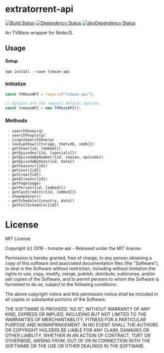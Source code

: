 # extratorrent-api

[![Build Status](https://travis-ci.org/ChrisAlderson/tvmaze-api.svg?branch=master)]()
[![Dependency Status](https://david-dm.org/ChrisAlderson/tvmaze-api.svg)](https://david-dm.org/ChrisAlderson/tvmaze-api)
[![devDependency Status](https://david-dm.org/ChrisAlderson/tvmaze-api/dev-status.svg)](https://david-dm.org/ChrisAlderson/tvmaze-api#info=devDependencies)

An TVMaze wrapper for NodeJS.

## Usage

#### Setup
```
npm install --save tvmaze-api
```

### Initialize
```js
const TVMazeAPI = require("tvmaze-api");

// Options are the request default options.
const tvmazeAPI = new TVMazeAPI();
```

### Methods

```
 - searchShows(q)
 - searchPeople(q)
 - singleSearchShow(q)
 - lookupShow({[tvrage, thetvdb, imdb]})
 - getShow({id, [embed]})
 - getEpisodes({id, [specials]})
 - getEpisodeByNumber({id, season, episode})
 - getEpisodeByDate({id, date})
 - getSeasons({id})
 - getCast({id})
 - getCrew({id})
 - getAliases({id})
 - getPage(page)
 - getPerson({id, [embed]})
 - getCastCredits({id, [embed]})
 - showUpdates()
 - getSchedule({country, date})
 - getFullSchedule({id})
```

# License

MIT License

Copyright (c) 2016 - tvmaze-api - Released under the MIT license.

Permission is hereby granted, free of charge, to any person obtaining a copy
of this software and associated documentation files (the "Software"), to deal
in the Software without restriction, including without limitation the rights
to use, copy, modify, merge, publish, distribute, sublicense, and/or sell
copies of the Software, and to permit persons to whom the Software is
furnished to do so, subject to the following conditions:

The above copyright notice and this permission notice shall be included in all
copies or substantial portions of the Software.

THE SOFTWARE IS PROVIDED "AS IS", WITHOUT WARRANTY OF ANY KIND, EXPRESS OR
IMPLIED, INCLUDING BUT NOT LIMITED TO THE WARRANTIES OF MERCHANTABILITY,
FITNESS FOR A PARTICULAR PURPOSE AND NONINFRINGEMENT. IN NO EVENT SHALL THE
AUTHORS OR COPYRIGHT HOLDERS BE LIABLE FOR ANY CLAIM, DAMAGES OR OTHER
LIABILITY, WHETHER IN AN ACTION OF CONTRACT, TORT OR OTHERWISE, ARISING FROM,
OUT OF OR IN CONNECTION WITH THE SOFTWARE OR THE USE OR OTHER DEALINGS IN THE
SOFTWARE.
